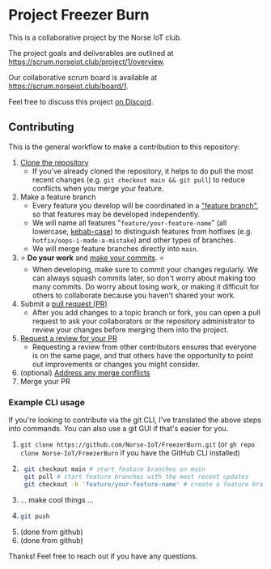 # Project Freezer Burn

This is a collaborative project by the Norse IoT club.

The project goals and deliverables are outlined at <https://scrum.norseiot.club/project/1/overview>.

Our collaborative scrum board is available at <https://scrum.norseiot.club/board/1>.

Feel free to discuss this project [on Discord](https://discord.com/channels/1027698639172288512/1145918385377525840).

## Contributing

This is the general workflow to make a contribution to this repository:

1. [Clone the repository](https://docs.github.com/en/repositories/creating-and-managing-repositories/cloning-a-repository)
    - If you've already cloned the repository, it helps to do pull the most recent changes (e.g. `git checkout main && git pull`) to reduce conflicts when you merge your feature.
2. Make a feature branch
    - Every feature you develop will be coordinated in a ["feature branch"](https://blog.mergify.com/feature-branch-a-quick-walk-through-git-workflow/), so that features may be developed independently.
    - We will name all features "`feature/your-feature-name`" (all lowercase, [kebab-case](https://en.wikipedia.org/wiki/Letter_case#Kebab_case)) to distinguish features from hotfixes (e.g. `hotfix/oops-i-made-a-mistake`) and other types of branches.
    - We will merge feature branches directly into `main`.
3. ⭐ **Do your work** and [make your commits](https://github.com/git-guides/git-commit). ⭐
    - When developing, make sure to commit your changes regularly. We can always squash commits later, so don't worry about making too many commits. Do worry about losing work, or making it difficult for others to collaborate because you haven't shared your work.
4. Submit a [pull request (PR)](https://docs.github.com/en/pull-requests/collaborating-with-pull-requests/proposing-changes-to-your-work-with-pull-requests)
    - After you add changes to a topic branch or fork, you can open a pull request to ask your collaborators or the repository administrator to review your changes before merging them into the project.
5. [Request a review for your PR](https://docs.github.com/en/pull-requests/collaborating-with-pull-requests/proposing-changes-to-your-work-with-pull-requests/requesting-a-pull-request-review)
    - Requesting a review from other contributors ensures that everyone is on the same page, and that others have the opportunity to point out improvements or changes you might consider.
6. (optional) [Address any merge conflicts](https://docs.github.com/en/pull-requests/collaborating-with-pull-requests/addressing-merge-conflicts/resolving-a-merge-conflict-on-github)
7. Merge your PR

### Example CLI usage

If you're looking to contribute via the git CLI, I've translated the above steps into commands. You can also use a git GUI if that's easier for you.

1. `git clone https://github.com/Norse-IoT/FreezerBurn.git` (or `gh repo clone Norse-IoT/FreezerBurn` if you have the GitHub CLI installed)
2. ```bash
    git checkout main # start feature branches on main
    git pull # start feature branches with the most recent updates
    git checkout -b 'feature/your-feature-name' # create a feature branch
    ```
3. ... make cool things ...
4. ```bash
   git push
   ```
5. (done from github)
6. (done from github)

Thanks! Feel free to reach out if you have any questions.

